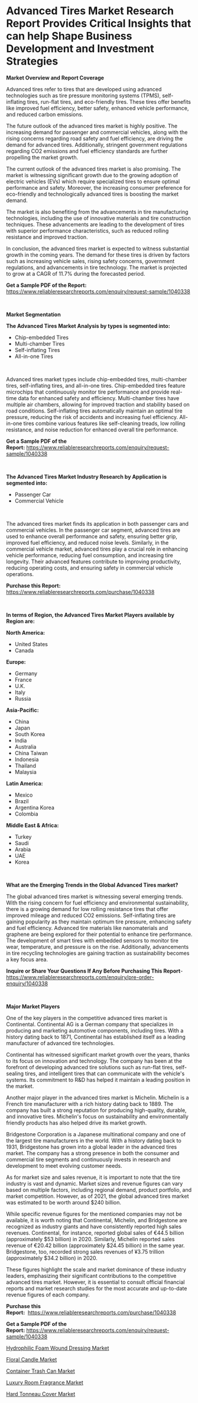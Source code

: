 <p><h1>Advanced Tires Market Research Report Provides Critical Insights that can help Shape Business Development and Investment Strategies</h1></p><p><strong>Market Overview and Report Coverage</strong></p>
<p><p>Advanced tires refer to tires that are developed using advanced technologies such as tire pressure monitoring systems (TPMS), self-inflating tires, run-flat tires, and eco-friendly tires. These tires offer benefits like improved fuel efficiency, better safety, enhanced vehicle performance, and reduced carbon emissions.</p><p>The future outlook of the advanced tires market is highly positive. The increasing demand for passenger and commercial vehicles, along with the rising concerns regarding road safety and fuel efficiency, are driving the demand for advanced tires. Additionally, stringent government regulations regarding CO2 emissions and fuel efficiency standards are further propelling the market growth.</p><p>The current outlook of the advanced tires market is also promising. The market is witnessing significant growth due to the growing adoption of electric vehicles (EVs) which require specialized tires to ensure optimal performance and safety. Moreover, the increasing consumer preference for eco-friendly and technologically advanced tires is boosting the market demand.</p><p>The market is also benefiting from the advancements in tire manufacturing technologies, including the use of innovative materials and tire construction techniques. These advancements are leading to the development of tires with superior performance characteristics, such as reduced rolling resistance and improved traction.</p><p>In conclusion, the advanced tires market is expected to witness substantial growth in the coming years. The demand for these tires is driven by factors such as increasing vehicle sales, rising safety concerns, government regulations, and advancements in tire technology. The market is projected to grow at a CAGR of 11.7% during the forecasted period.</p></p>
<p><strong>Get a Sample PDF of the Report:</strong> <a href="https://www.reliableresearchreports.com/enquiry/request-sample/1040338">https://www.reliableresearchreports.com/enquiry/request-sample/1040338</a></p>
<p>&nbsp;</p>
<p><strong>Market Segmentation</strong></p>
<p><strong>The Advanced Tires Market Analysis by types is segmented into:</strong></p>
<p><ul><li>Chip-embedded Tires</li><li>Multi-chamber Tires</li><li>Self-inflating Tires</li><li>All-in-one Tires</li></ul></p>
<p>&nbsp;</p>
<p><p>Advanced tires market types include chip-embedded tires, multi-chamber tires, self-inflating tires, and all-in-one tires. Chip-embedded tires feature microchips that continuously monitor tire performance and provide real-time data for enhanced safety and efficiency. Multi-chamber tires have multiple air chambers, allowing for improved traction and stability based on road conditions. Self-inflating tires automatically maintain an optimal tire pressure, reducing the risk of accidents and increasing fuel efficiency. All-in-one tires combine various features like self-cleaning treads, low rolling resistance, and noise reduction for enhanced overall tire performance.</p></p>
<p><strong>Get a Sample PDF of the Report:</strong>&nbsp;<a href="https://www.reliableresearchreports.com/enquiry/request-sample/1040338">https://www.reliableresearchreports.com/enquiry/request-sample/1040338</a></p>
<p>&nbsp;</p>
<p><strong>The Advanced Tires Market Industry Research by Application is segmented into:</strong></p>
<p><ul><li>Passenger Car</li><li>Commercial Vehicle</li></ul></p>
<p>&nbsp;</p>
<p><p>The advanced tires market finds its application in both passenger cars and commercial vehicles. In the passenger car segment, advanced tires are used to enhance overall performance and safety, ensuring better grip, improved fuel efficiency, and reduced noise levels. Similarly, in the commercial vehicle market, advanced tires play a crucial role in enhancing vehicle performance, reducing fuel consumption, and increasing tire longevity. Their advanced features contribute to improving productivity, reducing operating costs, and ensuring safety in commercial vehicle operations.</p></p>
<p><strong>Purchase this Report:</strong>&nbsp; <a href="https://www.reliableresearchreports.com/purchase/1040338">https://www.reliableresearchreports.com/purchase/1040338</a></p>
<p>&nbsp;</p>
<p><strong>In terms of Region, the Advanced Tires Market Players available by Region are:</strong></p>
<p>
    <p> <strong> North America: </strong>
        <ul>
            <li>United States</li>
            <li>Canada</li>
        </ul>
        </p> 
    <p> <strong> Europe: </strong>
        <ul>
            <li>Germany</li>
            <li>France</li>
            <li>U.K.</li>
            <li>Italy</li>
            <li>Russia</li>
        </ul>
        </p> 
    <p> <strong> Asia-Pacific: </strong>
        <ul>
            <li>China</li>
            <li>Japan</li>
            <li>South Korea</li>
            <li>India</li>
            <li>Australia</li>
            <li>China Taiwan</li>
            <li>Indonesia</li>
            <li>Thailand</li>
            <li>Malaysia</li>
        </ul>
        </p> 
    <p> <strong> Latin America: </strong>
        <ul>
            <li>Mexico</li>
            <li>Brazil</li>
            <li>Argentina Korea</li>
            <li>Colombia</li>
        </ul>
        </p> 
    <p> <strong> Middle East & Africa: </strong>
        <ul>
            <li>Turkey</li>
            <li>Saudi</li>
            <li>Arabia</li>
            <li>UAE</li>
            <li>Korea</li>
        </ul>
    </p>
    </p>
<p>&nbsp;</p>
<p><strong>What are the Emerging Trends in the Global Advanced Tires market?</strong></p>
<p><p>The global advanced tires market is witnessing several emerging trends. With the rising concern for fuel efficiency and environmental sustainability, there is a growing demand for low rolling resistance tires that offer improved mileage and reduced CO2 emissions. Self-inflating tires are gaining popularity as they maintain optimum tire pressure, enhancing safety and fuel efficiency. Advanced tire materials like nanomaterials and graphene are being explored for their potential to enhance tire performance. The development of smart tires with embedded sensors to monitor tire wear, temperature, and pressure is on the rise. Additionally, advancements in tire recycling technologies are gaining traction as sustainability becomes a key focus area.</p></p>
<p><strong>Inquire or Share Your Questions If Any Before Purchasing This Report</strong>- <a href="https://www.reliableresearchreports.com/enquiry/pre-order-enquiry/1040338">https://www.reliableresearchreports.com/enquiry/pre-order-enquiry/1040338</a></p>
<p>&nbsp;</p>
<p><strong>Major Market Players</strong></p>
<p><p>One of the key players in the competitive advanced tires market is Continental. Continental AG is a German company that specializes in producing and marketing automotive components, including tires. With a history dating back to 1871, Continental has established itself as a leading manufacturer of advanced tire technologies. </p><p>Continental has witnessed significant market growth over the years, thanks to its focus on innovation and technology. The company has been at the forefront of developing advanced tire solutions such as run-flat tires, self-sealing tires, and intelligent tires that can communicate with the vehicle's systems. Its commitment to R&D has helped it maintain a leading position in the market.</p><p>Another major player in the advanced tires market is Michelin. Michelin is a French tire manufacturer with a rich history dating back to 1889. The company has built a strong reputation for producing high-quality, durable, and innovative tires. Michelin's focus on sustainability and environmentally friendly products has also helped drive its market growth.</p><p>Bridgestone Corporation is a Japanese multinational company and one of the largest tire manufacturers in the world. With a history dating back to 1931, Bridgestone has grown into a global leader in the advanced tires market. The company has a strong presence in both the consumer and commercial tire segments and continuously invests in research and development to meet evolving customer needs.</p><p>As for market size and sales revenue, it is important to note that the tire industry is vast and dynamic. Market sizes and revenue figures can vary based on multiple factors, including regional demand, product portfolio, and market competition. However, as of 2021, the global advanced tires market was estimated to be worth around $240 billion.</p><p>While specific revenue figures for the mentioned companies may not be available, it is worth noting that Continental, Michelin, and Bridgestone are recognized as industry giants and have consistently reported high sales revenues. Continental, for instance, reported global sales of €44.5 billion (approximately $53 billion) in 2020. Similarly, Michelin reported sales revenue of €20.42 billion (approximately $24.45 billion) in the same year. Bridgestone, too, recorded strong sales revenues of ¥3.75 trillion (approximately $34.2 billion) in 2020.</p><p>These figures highlight the scale and market dominance of these industry leaders, emphasizing their significant contributions to the competitive advanced tires market. However, it is essential to consult official financial reports and market research studies for the most accurate and up-to-date revenue figures of each company.</p></p>
<p><strong>Purchase this Report:</strong>&nbsp;&nbsp;<a href="https://www.reliableresearchreports.com/purchase/1040338">https://www.reliableresearchreports.com/purchase/1040338</a></p>
<p></p>
<p><strong>Get a Sample PDF of the Report:</strong>&nbsp;<a href="https://www.reliableresearchreports.com/enquiry/request-sample/1040338">https://www.reliableresearchreports.com/enquiry/request-sample/1040338</a></p>
<p><p><a href="https://medium.com/@nelljian7548/hydrophilic-foam-wound-dressing-market-size-market-outlook-and-market-forecast-2023-to-2030-d3692be3b960">Hydrophilic Foam Wound Dressing Market</a></p><p><a href="https://medium.com/@darrensipes2023/floral-candle-market-size-cagr-trends-2024-2030-1839ac9f9e1d">Floral Candle Market</a></p><p><a href="https://medium.com/@allelee654/analyzing-container-trash-can-market-global-industry-perspective-and-forecast-2023-to-2030-ef6f7bb093f2">Container Trash Can Market</a></p><p><a href="https://medium.com/@sanjoy753352/luxury-room-fragrance-market-the-key-to-successful-business-strategy-forecast-till-2030-b860e9064fb7">Luxury Room Fragrance Market</a></p><p><a href="https://github.com/NorbertYates/Market-Research-Report-List-2/blob/main/hard-tonneau-cover-market.md">Hard Tonneau Cover Market</a></p></p>